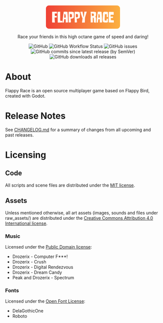 <p align="center">
    <img src="./client/world/background/flappy_race_logo.png" height="75">
</p>

<p align="center">
    Race your friends in this high octane game of speed and daring!
</p>

<p align="center">
    <img alt="GitHub" src="https://img.shields.io/github/license/Jibbajabbafic/Flappy-Race">
    <img alt="GitHub Workflow Status" src="https://img.shields.io/github/workflow/status/Jibbajabbafic/Flappy-Race/Build%20Game">
    <img alt="GitHub issues" src="https://img.shields.io/github/issues/Jibbajabbafic/Flappy-Race">
    <img alt="GitHub commits since latest release (by SemVer)" src="https://img.shields.io/github/commits-since/Jibbajabbafic/Flappy-Race/latest">
    <img alt="GitHub downloads all releases" src="https://img.shields.io/github/downloads/Jibbajabbafic/Flappy-Race/total">
</p>

# About
Flappy Race is an open source multiplayer game based on Flappy Bird, created with Godot.


# Release Notes
See [CHANGELOG.md](CHANGELOG.md) for a summary of changes from all upcoming and past releases.

# Licensing
## Code
All scripts and scene files are distributed under the [MIT license](LICENSE).

## Assets
Unless mentioned otherwise, all art assets (images, sounds and files under raw_assets/) are distributed under the [Creative Commons Attribution 4.0 International license](http://creativecommons.org/licenses/by/4.0/).

### Music
Licensed under the [Public Domain license](https://creativecommons.org/licenses/publicdomain/):
- Drozerix - Computer F***!
- Drozerix - Crush
- Drozerix - Digital Rendezvous
- Drozerix - Dream Candy
- Peak and Drozerix - Spectrum

### Fonts
Licensed under the [Open Font License](https://scripts.sil.org/cms/scripts/page.php?site_id=nrsi&id=OFL):
- DelaGothicOne
- Roboto